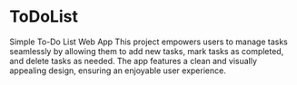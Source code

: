 # ToDoList
Simple To-Do List Web App
This project empowers users to manage tasks seamlessly by allowing them to add new tasks, mark tasks as completed, and delete tasks as needed. 
The app features a clean and visually appealing design, ensuring an enjoyable user experience.
